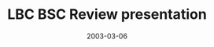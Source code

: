 ---
title: "LBC BSC Review presentation"
project_id: 
date: 2003-03-06
conference_id: ""
presenters:
   - peter_bandettini
summary: "<p>LBC BSC Review presentation</p>"
file: /assets/presentations/T113.pdf
filename: T113.pdf
layout: presentation
---